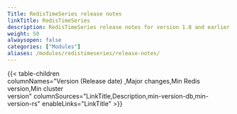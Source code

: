 ```yaml
---
Title: RedisTimeSeries release notes
linkTitle: RedisTimeSeries
description: RedisTimeSeries release notes for version 1.8 and earlier
weight: 50
alwaysopen: false
categories: ["Modules"]
aliases: /modules/redistimeseries/release-notes/
---
```

{{< table-children columnNames="Version&nbsp;(Release&nbsp;date)&nbsp;,Major&nbsp;changes,Min&nbsp;Redis<br/>version,Min&nbsp;cluster<br/>version" columnSources="LinkTitle,Description,min-version-db,min-version-rs" enableLinks="LinkTitle" >}}
